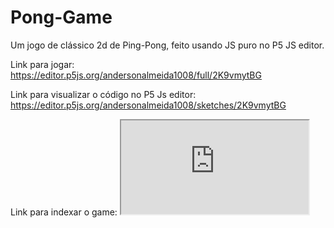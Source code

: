 # Pong-Game
Um jogo de clássico 2d de Ping-Pong, feito usando JS puro no P5 JS editor.

Link para jogar: https://editor.p5js.org/andersonalmeida1008/full/2K9vmytBG

Link para visualizar o código no P5 Js editor: https://editor.p5js.org/andersonalmeida1008/sketches/2K9vmytBG

Link para indexar o game: <iframe src="https://editor.p5js.org/andersonalmeida1008/full/2K9vmytBG"></iframe
  
Esse foi o meu primeiro projeto desenvolvido na Alura, utilizando principios lógicos com Javascript, espero que goste! :)
